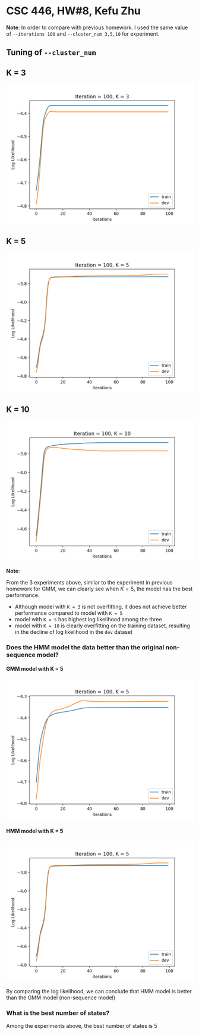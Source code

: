 # CSC 446, HW#8, Kefu Zhu

**Note**: In order to compare with previous homework. I used the same value of `--iterations 100` and `--cluster_num 3,5,10` for experiment.

## Tuning of `--cluster_num`

## K = 3
<img src='graphs/iter-100-K-3.png'>

## K = 5
<img src='graphs/iter-100-K-5.png'>

## K = 10
<img src='graphs/iter-100-K-10.png'>

**Note**:

From the $3$ experiments above, similar to the experiment in previous homework for GMM, we can clearly see when $K=5$, the model has the best performance.

- Although model with `K = 3` is not overfitting, it does not achieve better performance compared to model with `K = 5`
- model with `K = 5` has highest log likelihood among the three
- model with `K = 10` is clearly overfitting on the training dataset, resulting in the decline of log likelihood in the `dev` dataset

### Does the HMM model the data better than the original non-sequence model? 

#### GMM model with K = 5
<img src='../HW7/graphs/iter-100-K-5.png'>

#### HMM model with K = 5
<img src='graphs/iter-100-K-5.png'>


By comparing the log likelihood, we can conclude that HMM model is better than the GMM model (non-sequence model)

### What is the best number of states?

Among the experiments above, the best number of states is $5$